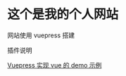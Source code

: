 # 这个是我的个人网站

网站使用 vuepress 搭建

插件说明

[Vuepress 实现 vue 的 demo 示例](https://docs.chenjianhui.site/vuepress-plugin-demo-container/zh/#%E5%AE%83%E6%98%AF%E5%A6%82%E4%BD%95%E5%B7%A5%E4%BD%9C%E7%9A%84%EF%BC%9F)